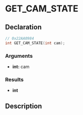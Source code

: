# GET_CAM_STATE

## Declaration
```cpp
// 0x22AA0984
int GET_CAM_STATE(int cam);
```

### Arguments
- **int:** cam

### Results
- **int**

## Description
